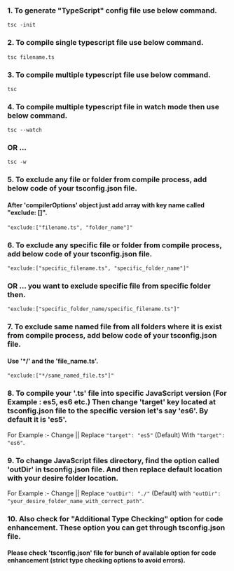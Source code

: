 
### 1. To generate "TypeScript" config file use below command.

`tsc -init`

### 2. To compile single typescript file use below command.

`tsc filename.ts`

### 3. To compile multiple typescript file use below command.

`tsc`

### 4. To compile multiple typescript file in watch mode then use below command.

`tsc --watch`

### OR ...

`tsc -w`

### 5. To exclude any file or folder from compile process, add below code of your tsconfig.json file.

#### After 'compilerOptions' object just add array with key name called "exclude: []".

`"exclude:["filename.ts", "folder_name"]"`

### 6. To exclude any specific file or folder from compile process, add below code of your tsconfig.json file.

`"exclude:["specific_filename.ts", "specific_folder_name"]"`

### OR ... you want to exclude specific file from specific folder then.

`"exclude:["specific_folder_name/specific_filename.ts"]"`

### 7. To exclude same named file from all folders where it is exist from compile process, add below code of your tsconfig.json file.

#### Use '*/' and the 'file_name.ts'.

`"exclude:["*/same_named_file.ts"]"`

### 8. To compile your '.ts' file into specific JavaScript version (For Example : es5, es6 etc.) Then change 'target' key located at tsconfig.json file to the specific version let's say 'es6'. By default it is 'es5'.

For Example :- Change || Replace `"target": "es5"` (Default)  With `"target": "es6"`.

### 9. To change JavaScript files directory, find the option called 'outDir' in tsconfig.json file. And then replace default location with your desire folder location.

For Example :- Change || Replace `"outDir": "./"` (Default) with `"outDir": "your_desire_folder_name_with_correct_path"`.

### 10. Also check for "Additional Type Checking" option for code enhancement. These option you can get through tsconfig.json file.

#### Please check 'tsconfig.json' file for bunch of available option for code enhancement (strict type checking options to avoid errors).

